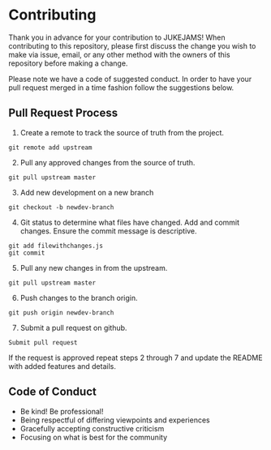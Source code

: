 # Contributing
 
Thank you in advance for your contribution to JUKEJAMS! When contributing to this repository, please first discuss the change you wish to make via issue,
email, or any other method with the owners of this repository before making a change. 
 
Please note we have a code of suggested conduct. In order to have your pull request merged in a time fashion follow the suggestions below.
 
## Pull Request Process
 
1. Create a remote to track the source of truth from the project. 
```
git remote add upstream 
```
2. Pull any approved changes from the source of truth. 
```
git pull upstream master
```
3. Add new development on a new branch
```
git checkout -b newdev-branch
```
4. Git status to determine what files have changed. Add and commit changes. Ensure the commit message is descriptive.
```
git add filewithchanges.js
git commit
```
5. Pull any new changes in from the upstream.
```
git pull upstream master
```
6. Push changes to the branch origin.
```
git push origin newdev-branch
```
7. Submit a pull request on github.
```
Submit pull request
```
If the request is approved repeat steps 2 through 7 and update the README with added features and details. 
 
## Code of Conduct
 
* Be kind! Be professional!
* Being respectful of differing viewpoints and experiences
* Gracefully accepting constructive criticism
* Focusing on what is best for the community
 
